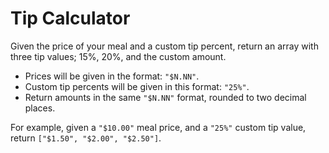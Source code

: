 # Tip Calculator

Given the price of your meal and a custom tip percent, return an array with three tip values; 15%, 20%, and the custom amount.

-   Prices will be given in the format: `"$N.NN"`.
-   Custom tip percents will be given in this format: `"25%"`.
-   Return amounts in the same `"$N.NN"` format, rounded to two decimal places.

For example, given a `"$10.00"` meal price, and a `"25%"` custom tip value, return `["$1.50", "$2.00", "$2.50"]`.